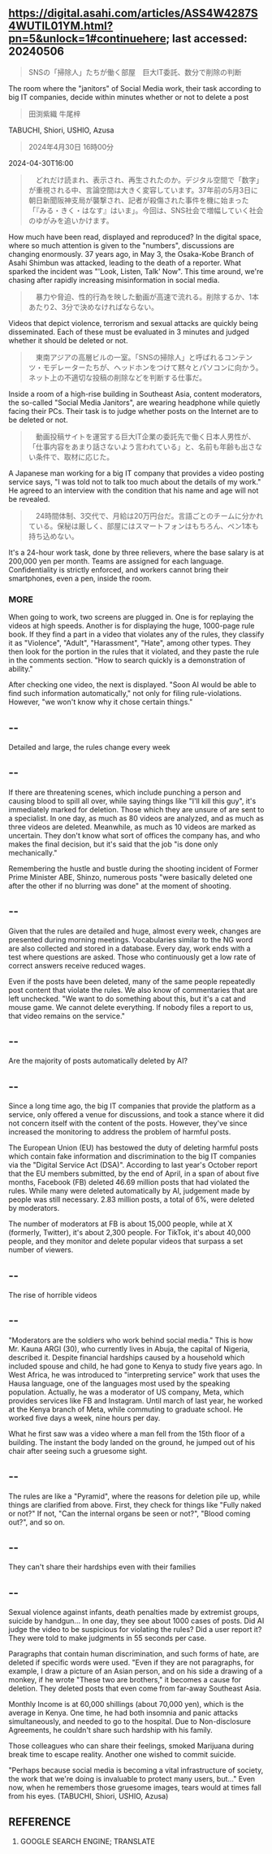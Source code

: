 ## https://digital.asahi.com/articles/ASS4W4287S4WUTIL01YM.html?pn=5&unlock=1#continuehere; last accessed: 20240506

> SNSの「掃除人」たちが働く部屋　巨大IT委託、数分で削除の判断

The room where the "janitors" of Social Media work, their task according to big IT companies, decide within minutes whether or not to delete a post

> 田渕紫織 牛尾梓

TABUCHI, Shiori, USHIO, Azusa

> 2024年4月30日 16時00分

2024-04-30T16:00

>　どれだけ読まれ、表示され、再生されたのか。デジタル空間で「数字」が重視される中、言論空間は大きく変容しています。37年前の5月3日に朝日新聞阪神支局が襲撃され、記者が殺傷された事件を機に始まった「『みる・きく・はなす』はいま」。今回は、SNS社会で増幅していく社会のゆがみを追いかけます。

How much have been read, displayed and reproduced? In the digital space, where so much attention is given to the "numbers", discussions are changing enormously. 37 years ago, in May 3, the Osaka-Kobe Branch of Asahi Shimbun was attacked, leading to the death of a reporter. What sparked the incident was "'Look, Listen, Talk' Now". This time around, we're chasing after rapidly increasing misinformation in social media.

>　暴力や脅迫、性的行為を映した動画が高速で流れる。削除するか、1本あたり2、3分で決めなければならない。

Videos that depict violence, terrorism and sexual attacks are quickly being disseminated. Each of these must be evaluated in 3 minutes and judged whether it should be deleted or not.

>　東南アジアの高層ビルの一室。「SNSの掃除人」と呼ばれるコンテンツ・モデレーターたちが、ヘッドホンをつけて黙々とパソコンに向かう。ネット上の不適切な投稿の削除などを判断する仕事だ。

Inside a room of a high-rise building in Southeast Asia, content moderators, the so-called "Social Media Janitors", are wearing headphone while quietly facing their PCs. Their task is to judge whether posts on the Internet are to be deleted or not.

>　動画投稿サイトを運営する巨大IT企業の委託先で働く日本人男性が、「仕事内容をあまり話さないよう言われている」と、名前も年齢も出さない条件で、取材に応じた。

A Japanese man working for a big IT company that provides a video posting service says, "I was told not to talk too much about the details of my work." He agreed to an interview with the condition that his name and age will not be revealed.

>　24時間体制、3交代で、月給は20万円台だ。言語ごとのチームに分かれている。保秘は厳しく、部屋にはスマートフォンはもちろん、ペン1本も持ち込めない。

It's a 24-hour work task, done by three relievers, where the base salary is at 200,000 yen per month. Teams are assigned for each language. Confidentiality is strictly enforced, and workers cannot bring their smartphones, even a pen, inside the room.

### MORE


When going to work, two screens are plugged in. One is for replaying the videos at high speeds. Another is for displaying the huge, 1000-page rule book. If they find a part in a video that violates any of the rules, they classify it as "Violence", "Adult", "Harassment", "Hate", among other types. They then look for the portion in the rules that it violated, and they paste the rule in the comments section. "How to search quickly is a demonstration of ability."



After checking one video, the next is displayed. "Soon AI would be able to find such information automatically," not only for filing rule-violations. However, "we won't know why it chose certain things."

## --

Detailed and large, the rules change every week

## --


If there are threatening scenes, which include punching a person and causing blood to spill all over, while saying things like "I'll kill this guy", it's immediately marked for deletion. Those which they are unsure of are sent to a specialist. In one day, as much as 80 videos are analyzed, and as much as three videos are deleted. Meanwhile, as much as 10 videos are marked as uncertain. They don't know what sort of offices the company has, and who makes the final decision, but it's said that the job "is done only mechanically."

Remembering the hustle and bustle during the shooting incident of Former Prime Minister ABE, Shinzo, numerous posts "were basically deleted one after the other if no blurring was done" at the moment of shooting. 

## --


Given that the rules are detailed and huge, almost every week, changes are presented during morning meetings. Vocabularies similar to the NG word are also collected and stored in a database. Every day, work ends with a test where questions are asked. Those who continuously get a low rate of correct answers receive reduced wages.


Even if the posts have been deleted, many of the same people repeatedly post content that violate the rules. We also know of commentaries that are left unchecked. "We want to do something about this, but it's a cat and mouse game. We cannot delete everything. If nobody files a report to us, that video remains on the service." 

## --

Are the majority of posts automatically deleted by AI?

## --

Since a long time ago, the big IT companies that provide the platform as a service, only offered a venue for discussions, and took a stance where it did not concern itself with the content of the posts. However, they've since increased the monitoring to address the problem of harmful posts. 


The European Union (EU) has bestowed the duty of deleting harmful posts which contain fake information and discrimination to the big IT companies via the "Digital Service Act (DSA)". According to last year's October report that the EU members submitted, by the end of April, in a span of about five months, Facebook (FB) deleted 46.69 million posts that had violated the rules. While many were deleted automatically by AI, judgement made by people was still necessary. 2.83 million posts, a total of 6%, were deleted by moderators.


The number of moderators at FB is about 15,000 people, while at X (formerly, Twitter), it's about 2,300 people. For TikTok, it's about 40,000 people, and they monitor and delete popular videos that surpass a set number of viewers. 

## --

The rise of horrible videos 

## --


"Moderators are the soldiers who work behind social media." This is how Mr. Kauna ARGI (30), who currently lives in Abuja, the capital of Nigeria, described it. Despite financial hardships caused by a household which included spouse and child, he had gone to Kenya to study five years ago. In West Africa, he was introduced to "interpreting service" work that uses the Hausa language, one of the languages most used by the speaking population. Actually, he was a moderator of US company, Meta, which provides services like FB and Instagram. Until march of last year, he worked at the Kenya branch of Meta, while commuting to graduate school. He worked five days a week, nine hours per day.


What he first saw was a video where a man fell from the 15th floor of a building. The instant the body landed on the ground, he jumped out of his chair after seeing such a gruesome sight. 

## --


The rules are like a "Pyramid", where the reasons for deletion pile up, while things are clarified from above. First, they check for things like "Fully naked or not?" If not, "Can the internal organs be seen or not?", "Blood coming out?", and so on.

## --

They can't share their hardships even with their families

## --


Sexual violence against infants, death penalties made by extremist groups, suicide by handgun... In one day, they see about 1000 cases of posts. Did AI judge the video to be suspicious for violating the rules? Did a user report it? They were told to make judgments in 55 seconds per case.

Paragraphs that contain human discrimination, and such forms of hate, are deleted if specific words were used. "Even if they are not paragraphs, for example, I draw a picture of an Asian person, and on his side a drawing of a monkey, if he wrote "These two are brothers," it becomes a cause for deletion. They deleted posts that even come from far-away Southeast Asia.

Monthly Income is at 60,000 shillings (about 70,000 yen), which is the average in Kenya. One time, he had both insomnia and panic attacks simultaneously, and needed to go to the hospital. Due to Non-disclosure Agreements, he couldn't share such hardship with his family.

Those colleagues who can share their feelings, smoked Marijuana during break time to escape reality. Another one wished to commit suicide.

"Perhaps because social media is becoming a vital infrastructure of society, the work that we're doing is invaluable to protect many users, but..." Even now, when he remembers those gruesome images, tears would at times fall from his eyes. (TABUCHI, Shiori, USHIO, Azusa)

## REFERENCE

1) GOOGLE SEARCH ENGINE; TRANSLATE